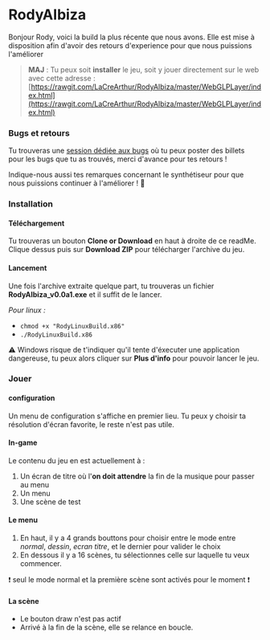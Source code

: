 # RodyAIbiza

Bonjour Rody, voici la build la plus récente que nous avons. Elle est mise à disposition afin d'avoir des retours d'experience pour que nous puissions l'améliorer

>**MAJ** : Tu peux soit **installer** le jeu, soit y jouer directement sur le web avec cette adresse :
[https://rawgit.com/LaCreArthur/RodyAIbiza/master/WebGLPLayer/index.html](https://rawgit.com/LaCreArthur/RodyAIbiza/master/WebGLPLayer/index.html)


### Bugs et retours
Tu trouveras une [session dédiée aux bugs](https://github.com/LaCreArthur/RodyAIbiza/issues) où tu peux poster des billets pour les bugs que tu as trouvés, merci d'avance pour tes retours ! 

Indique-nous aussi tes remarques concernant le synthétiseur pour que nous puissions continuer à l'améliorer ! :purple_heart:

### Installation 

#### Téléchargement
Tu trouveras un bouton **Clone or Download** en haut à droite de ce readMe. Clique dessus puis sur **Download ZIP** pour télécharger l'archive du jeu.

#### Lancement 
Une fois l'archive extraite quelque part, tu trouveras un fichier **RodyAIbiza_v0.0a1.exe** et il suffit de le lancer.
 
 *Pour linux :*
* `chmod +x "RodyLinuxBuild.x86"`
* `./RodyLinuxBuild.x86`
 
:warning: Windows risque de t'indiquer qu'il tente d'éxecuter une application dangereuse, tu peux alors cliquer sur **Plus d'info** pour pouvoir lancer le jeu.

### Jouer

#### configuration 
Un menu de configuration s'affiche en premier lieu. Tu peux y choisir ta résolution d'écran favorite, le reste n'est pas utile.

#### In-game
Le contenu du jeu en est actuellement à : 
 
1. Un écran de titre où l'**on doit attendre** la fin de la musique pour passer au menu
2. Un menu
3. Une scène de test

#### Le menu
1. En haut, il y a 4 grands bouttons pour choisir entre le mode entre *normal*, *dessin*, *ecran titre*, et le dernier pour valider le choix
2. En dessous il y a 16 scènes, tu sélectionnes celle sur laquelle tu veux commencer.

:heavy_exclamation_mark: seul le mode normal et la première scène sont activés pour le moment :heavy_exclamation_mark:

#### La scène
* Le bouton draw n'est pas actif 
* Arrivé à la fin de la scène, elle se relance en boucle. 

